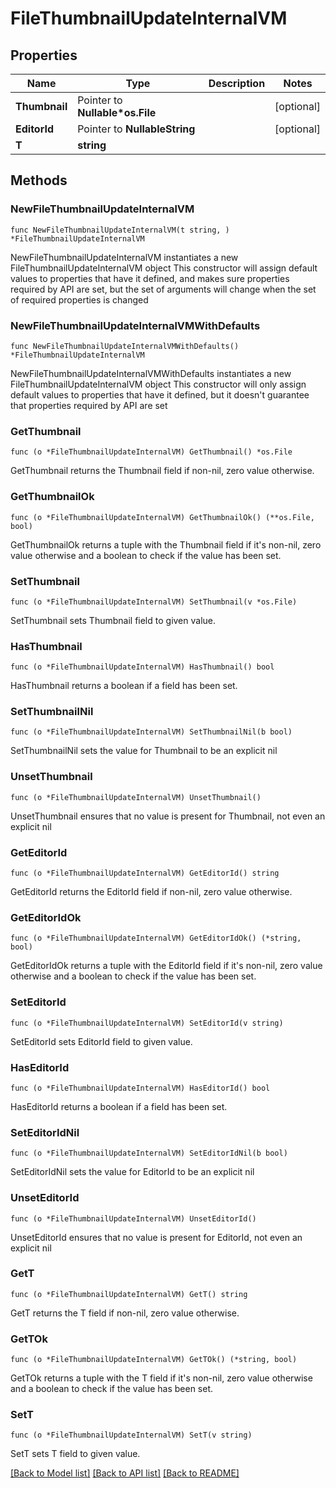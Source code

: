 # FileThumbnailUpdateInternalVM

## Properties

Name | Type | Description | Notes
------------ | ------------- | ------------- | -------------
**Thumbnail** | Pointer to **Nullable*os.File** |  | [optional] 
**EditorId** | Pointer to **NullableString** |  | [optional] 
**T** | **string** |  | 

## Methods

### NewFileThumbnailUpdateInternalVM

`func NewFileThumbnailUpdateInternalVM(t string, ) *FileThumbnailUpdateInternalVM`

NewFileThumbnailUpdateInternalVM instantiates a new FileThumbnailUpdateInternalVM object
This constructor will assign default values to properties that have it defined,
and makes sure properties required by API are set, but the set of arguments
will change when the set of required properties is changed

### NewFileThumbnailUpdateInternalVMWithDefaults

`func NewFileThumbnailUpdateInternalVMWithDefaults() *FileThumbnailUpdateInternalVM`

NewFileThumbnailUpdateInternalVMWithDefaults instantiates a new FileThumbnailUpdateInternalVM object
This constructor will only assign default values to properties that have it defined,
but it doesn't guarantee that properties required by API are set

### GetThumbnail

`func (o *FileThumbnailUpdateInternalVM) GetThumbnail() *os.File`

GetThumbnail returns the Thumbnail field if non-nil, zero value otherwise.

### GetThumbnailOk

`func (o *FileThumbnailUpdateInternalVM) GetThumbnailOk() (**os.File, bool)`

GetThumbnailOk returns a tuple with the Thumbnail field if it's non-nil, zero value otherwise
and a boolean to check if the value has been set.

### SetThumbnail

`func (o *FileThumbnailUpdateInternalVM) SetThumbnail(v *os.File)`

SetThumbnail sets Thumbnail field to given value.

### HasThumbnail

`func (o *FileThumbnailUpdateInternalVM) HasThumbnail() bool`

HasThumbnail returns a boolean if a field has been set.

### SetThumbnailNil

`func (o *FileThumbnailUpdateInternalVM) SetThumbnailNil(b bool)`

 SetThumbnailNil sets the value for Thumbnail to be an explicit nil

### UnsetThumbnail
`func (o *FileThumbnailUpdateInternalVM) UnsetThumbnail()`

UnsetThumbnail ensures that no value is present for Thumbnail, not even an explicit nil
### GetEditorId

`func (o *FileThumbnailUpdateInternalVM) GetEditorId() string`

GetEditorId returns the EditorId field if non-nil, zero value otherwise.

### GetEditorIdOk

`func (o *FileThumbnailUpdateInternalVM) GetEditorIdOk() (*string, bool)`

GetEditorIdOk returns a tuple with the EditorId field if it's non-nil, zero value otherwise
and a boolean to check if the value has been set.

### SetEditorId

`func (o *FileThumbnailUpdateInternalVM) SetEditorId(v string)`

SetEditorId sets EditorId field to given value.

### HasEditorId

`func (o *FileThumbnailUpdateInternalVM) HasEditorId() bool`

HasEditorId returns a boolean if a field has been set.

### SetEditorIdNil

`func (o *FileThumbnailUpdateInternalVM) SetEditorIdNil(b bool)`

 SetEditorIdNil sets the value for EditorId to be an explicit nil

### UnsetEditorId
`func (o *FileThumbnailUpdateInternalVM) UnsetEditorId()`

UnsetEditorId ensures that no value is present for EditorId, not even an explicit nil
### GetT

`func (o *FileThumbnailUpdateInternalVM) GetT() string`

GetT returns the T field if non-nil, zero value otherwise.

### GetTOk

`func (o *FileThumbnailUpdateInternalVM) GetTOk() (*string, bool)`

GetTOk returns a tuple with the T field if it's non-nil, zero value otherwise
and a boolean to check if the value has been set.

### SetT

`func (o *FileThumbnailUpdateInternalVM) SetT(v string)`

SetT sets T field to given value.



[[Back to Model list]](../README.md#documentation-for-models) [[Back to API list]](../README.md#documentation-for-api-endpoints) [[Back to README]](../README.md)


